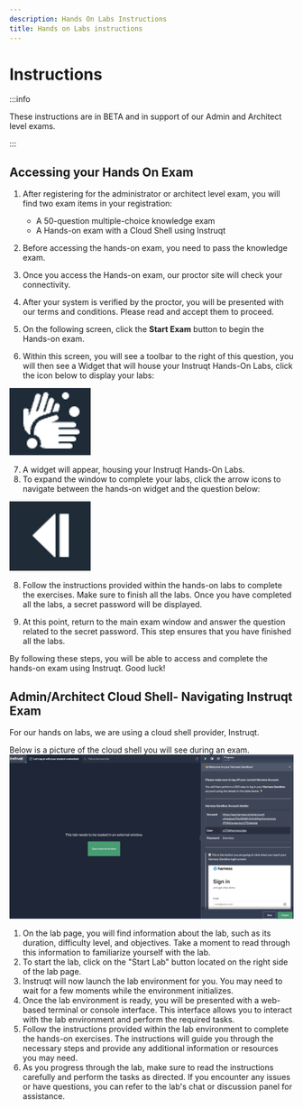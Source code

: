 ```yaml
---
description: Hands On Labs Instructions
title: Hands on Labs instructions
---
```


# Instructions

:::info

These instructions are in BETA and in support of our Admin and Architect level exams. 

:::

## Accessing your Hands On Exam 

1. After registering for the administrator or architect level exam, you will find two exam items in your registration: 
   - A 50-question multiple-choice knowledge exam
   - A Hands-on exam with a Cloud Shell using Instruqt

2. Before accessing the hands-on exam, you need to pass the knowledge exam.

3. Once you access the Hands-on exam, our proctor site will check your connectivity.

4. After your system is verified by the proctor, you will be presented with our terms and conditions. Please read and accept them to proceed.

5. On the following screen, click the **Start Exam** button to begin the Hands-on exam.

6. Within this screen, you will see a toolbar to the right of this question, you will then see a Widget that will house your Instruqt Hands-On Labs, click the icon below to display your labs: 

![Instruqt Widget](./static/instruqt-widget-scorpion.png)

7. A widget will appear, housing your Instruqt Hands-On Labs. 
8. To expand the window to complete your labs, click the arrow icons to navigate between the hands-on widget and the question below:

![Arrow Button](./static/scorpion-arrow.png)

8. Follow the instructions provided within the hands-on labs to complete the exercises. Make sure to finish all the labs. Once you have completed all the labs, a secret password will be displayed.

9. At this point, return to the main exam window and answer the question related to the secret password. This step ensures that you have finished all the labs.

By following these steps, you will be able to access and complete the hands-on exam using Instruqt. Good luck!

## Admin/Architect Cloud Shell- Navigating Instruqt Exam 
For our hands on labs, we are using a cloud shell provider, Instruqt. 

Below is a picture of the cloud shell you will see during an exam. 
![Instruqt Screen](./static/instruqt-screen.png)

1. On the lab page, you will find information about the lab, such as its duration, difficulty level, and objectives. Take a moment to read through this information to familiarize yourself with the lab.
2. To start the lab, click on the "Start Lab" button located on the right side of the lab page.
3. Instruqt will now launch the lab environment for you. You may need to wait for a few moments while the environment initializes.
4. Once the lab environment is ready, you will be presented with a web-based terminal or console interface. This interface allows you to interact with the lab environment and perform the required tasks.
5. Follow the instructions provided within the lab environment to complete the hands-on exercises. The instructions will guide you through the necessary steps and provide any additional information or resources you may need.
6. As you progress through the lab, make sure to read the instructions carefully and perform the tasks as directed. If you encounter any issues or have questions, you can refer to the lab's chat or discussion panel for assistance.



